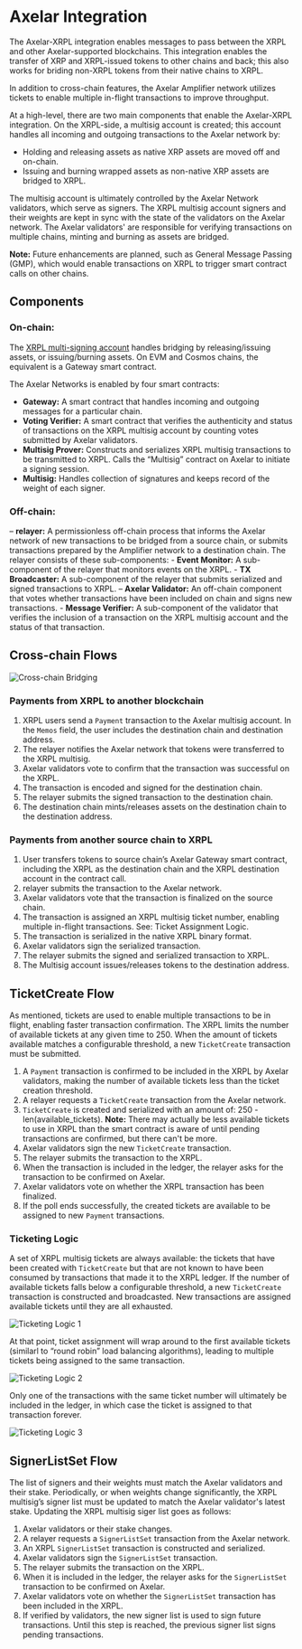 # Axelar Integration

The Axelar-XRPL integration enables messages to pass between the XRPL and other Axelar-supported blockchains. This integration enables the transfer of XRP and XRPL-issued tokens to other chains and back; this also works for briding non-XRPL tokens from their native chains to XRPL.

In addition to cross-chain features, the Axelar Amplifier network utilizes tickets to enable multiple in-flight transactions to improve throughput.

At a high-level, there are two main components that enable the Axelar-XRPL integration. On the XRPL-side, a multisig account is created; this account handles all incoming and outgoing transactions to the Axelar network by:

- Holding and releasing assets as native XRP assets are moved off and on-chain.
- Issuing and burning wrapped assets as non-native XRP assets are bridged to XRPL.

The multisig account is ultimately controlled by the Axelar Network validators, which serve as signers. The XRPL multisig account signers and their weights are kept in sync with the state of the validators on the Axelar network. The Axelar validators' are responsible for verifying transactions on multiple chains, minting and burning as assets are bridged.

**Note:** Future enhancements are planned, such as General Message Passing (GMP), which would enable transactions on XRPL to trigger smart contract calls on other chains.


## Components

### On-chain:

The [XRPL multi-signing account](https://xrpl.org/docs/tutorials/how-tos/manage-account-settings/set-up-multi-signing) handles bridging by releasing/issuing assets, or issuing/burning assets. On EVM and Cosmos chains, the equivalent is a Gateway smart contract.

The Axelar Networks is enabled by four smart contracts:
- **Gateway:** A smart contract that handles incoming and outgoing messages for a particular chain.
- **Voting Verifier:** A smart contract that verifies the authenticity and status of transactions on the XRPL multisig account by counting votes submitted by Axelar validators.
- **Multisig Prover:** Constructs and serializes XRPL multisig transactions to be transmitted to XRPL. Calls the “Multisig” contract on Axelar to initiate a signing session.
- **Multisig:** Handles collection of signatures and keeps record of the weight of each signer.

### Off-chain:
– **relayer:** A permissionless off-chain process that informs the Axelar network of new transactions to be bridged from a source chain, or submits transactions prepared by the Amplifier network to a destination chain. The relayer consists of these sub-components:
    - **Event Monitor:** A sub-component of the relayer that monitors events on the XRPL.
    - **TX Broadcaster:** A sub-component of the relayer that submits serialized and signed transactions to XRPL.
    – **Axelar Validator:** An off-chain component that votes whether transactions have been included on chain and signs new transactions.
    - **Message Verifier:** A sub-component of the validator that verifies the inclusion of a transaction on the XRPL multisig account and the status of that transaction.


## Cross-chain Flows

![Cross-chain Bridging](../img/axelar-bridging.png)

### Payments from XRPL to another blockchain

1. XRPL users send a `Payment` transaction to the Axelar multisig account. In the `Memos` field, the user includes the destination chain and destination address.
2. The relayer notifies the Axelar network that tokens were transferred to the XRPL multisig.
3. Axelar validators vote to confirm that the transaction was successful on the XRPL.
4. The transaction is encoded and signed for the destination chain.
5. The relayer submits the signed transaction to the destination chain.
6. The destination chain mints/releases assets on the destination chain to the destination address.

### Payments from another source chain to XRPL

1. User transfers tokens to source chain’s Axelar Gateway smart contract, including the XRPL as the destination chain and the XRPL destination account in the contract call.
2. relayer submits the transaction to the Axelar network.
3. Axelar validators vote that the transaction is finalized on the source chain.
4. The transaction is assigned an XRPL multisig ticket number, enabling multiple in-flight transactions. See: Ticket Assignment Logic.
5. The transaction is serialized in the native XRPL binary format.
6. Axelar validators sign the serialized transaction.
7. The relayer submits the signed and serialized transaction to XRPL.
8. The Multisig account issues/releases tokens to the destination address.


## TicketCreate Flow

As mentioned, tickets are used to enable multiple transactions to be in flight, enabling faster transaction confirmation. The XRPL limits the number of available tickets at any given time to 250. When the amount of tickets available matches a configurable threshold, a new `TicketCreate` transaction must be submitted.

1. A `Payment` transaction is confirmed to be included in the XRPL by Axelar validators, making the number of available tickets less than the ticket creation threshold.
2. A relayer requests a `TicketCreate` transaction from the Axelar network.
3. `TicketCreate` is created and serialized with an amount of: 250 - len(available_tickets).
    **Note:** There may actually be less available tickets to use in XRPL than the smart contract is aware of until pending transactions are confirmed, but there can't be more.
4. Axelar validators sign the new `TicketCreate` transaction.
5. The relayer submits the transaction to the XRPL.
6. When the transaction is included in the ledger, the relayer asks for the transaction to be confirmed on Axelar.
7. Axelar validators vote on whether the XRPL transaction has been finalized.
8. If the poll ends successfully, the created tickets are available to be assigned to new `Payment` transactions.


### Ticketing Logic

A set of XRPL multisig tickets are always available: the tickets that have been created with `TicketCreate` but that are not known to have been consumed by transactions that made it to the XRPL ledger. If the number of available tickets falls below a configurable threshold, a new `TicketCreate` transaction is constructed and broadcasted. New transactions are assigned available tickets until they are all exhausted.

![Ticketing Logic 1](../img/axelar-ticket-1.png)

At that point, ticket assignment will wrap around to the first available tickets (similarl to “round robin” load balancing algorithms), leading to multiple tickets being assigned to the same transaction.

![Ticketing Logic 2](../img/axelar-ticket-2.png)

Only one of the transactions with the same ticket number will ultimately be included in the ledger, in which case the ticket is assigned to that transaction forever.

![Ticketing Logic 3](../img/axelar-ticket-3.png)


## SignerListSet Flow

The list of signers and their weights must match the Axelar validators and their stake. Periodically, or when weights change significantly, the XRPL multisig’s signer list must be updated to match the Axelar validator's latest stake. Updating the XRPL multisig siger list goes as follows:

1. Axelar validators or their stake changes.
2. A relayer requests a `SignerListSet` transaction from the Axelar network.
3. An XRPL `SignerListSet` transaction is constructed and serialized.
4. Axelar validators sign the `SignerListSet` transaction.
5. The relayer submits the transaction on the XRPL.
6. When it is included in the ledger, the relayer asks for the `SignerListSet` transaction to be confirmed on Axelar.
7. Axelar validators vote on whether the `SignerListSet` transaction has been included in the XRPL.
8. If verified by validators, the new signer list is used to sign future transactions. Until this step is reached, the previous signer list signs pending transactions.
